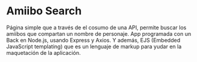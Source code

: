 # Amiibo Search

Página simple que a través de el cosumo de una API, permite buscar los amiibos que compartan un nombre de personaje.
App programada con un Back en Node.js, usando Express y Axios. Y además, EJS (Embedded JavaScript templating) que es un lenguaje de markup para yudar en la maquetación de la aplicación.
